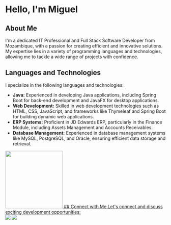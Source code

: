# Hello, I'm Miguel

## About Me
I'm a dedicated IT Professional and Full Stack Software Developer from Mozambique, with a passion for creating efficient and innovative solutions. My expertise lies in a variety of programming languages and technologies, allowing me to tackle a wide range of projects with confidence.

## Languages and Technologies
I specialize in the following languages and technologies:

- **Java:** Experienced in developing Java applications, including Spring Boot for back-end development and JavaFX for desktop applications.
- **Web Development:** Skilled in web development technologies such as HTML, CSS, JavaScript, and frameworks like Thymeleaf and Spring Boot for building dynamic web applications.
- **ERP Systems:** Proficient in JD Edwards ERP, particularly in the Finance Module, including Assets Management and Accounts Receivables.
- **Database Management:** Experienced in database management systems like MySQL, PostgreSQL, and Oracle, ensuring efficient data storage and retrieval.

<a href="https://github.com/mick258">
  <img height="180em" src="https://github-readme-stats-liart-psi.vercel.app/api/top-langs/?username=mick258&layout=compact&langs_count=7&theme=yeblu"/>
</div>
## Connect with Me
Let's connect and discuss exciting development opportunities:
<div> 
  <a href = "mailto:mm.nehama@gmail.com"><img src="https://img.shields.io/badge/-Gmail-%23333?style=for-the-badge&logo=gmail&logoColor=white" target="_blank"></a>
  <a href="https://www.linkedin.com/in/miguelnehama" target="_blank"><img src="https://img.shields.io/badge/-LinkedIn-%230077B5?style=for-the-badge&logo=linkedin&logoColor=white" target="_blank"></a> 
</div> 
